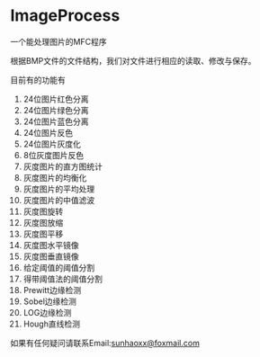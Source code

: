 # ImageProcess
一个能处理图片的MFC程序

根据BMP文件的文件结构，我们对文件进行相应的读取、修改与保存。

目前有的功能有
1. 24位图片红色分离
2. 24位图片绿色分离
3. 24位图片蓝色分离
4. 24位图片反色
5. 24位图片灰度化
6. 8位灰度图片反色
7. 灰度图片的直方图统计
8. 灰度图片的均衡化
9. 灰度图片的平均处理
10. 灰度图片的中值滤波
11. 灰度图旋转
12. 灰度图放缩
13. 灰度图平移
14. 灰度图水平镜像
15. 灰度图垂直镜像
16. 给定阈值的阈值分割
17. 得带阈值法的阈值分割
18. Prewitt边缘检测
19. Sobel边缘检测
20. LOG边缘检测
21. Hough直线检测

如果有任何疑问请联系Email:sunhaoxx@foxmail.com
